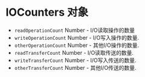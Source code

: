 # IOCounters 对象

* `readOperationCount` Number - I/O读取操作的数量
* `writeOperationCount` Number - I/O写入操作的数量.
* `otherOperationCount` Number - 其他I/O操作的数量.
* `readTransferCount` Number - I/O读取传送的数量.
* `writeTransferCount` Number - I/O写入传送的数量.
* `otherTransferCount` Number - 其他I/O传送的数量.
